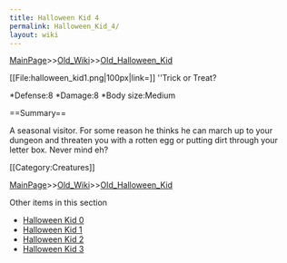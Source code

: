 ```yaml
---
title: Halloween Kid 4
permalink: Halloween_Kid_4/
layout: wiki
---
```


[MainPage](/keeperrl_wiki/ "wikilink")>>[Old_Wiki](/keeperrl_wiki/Old_Wiki "wikilink")>>[Old_Halloween_Kid](/keeperrl_wiki/Old_Halloween_Kid "wikilink")

[[File:halloween_kid1.png|100px|link=]] ''Trick or Treat?

*Defense:8
*Damage:8
*Body size:Medium

==Summary==

A seasonal visitor. For some reason he thinks he can march up to your dungeon and threaten you with a rotten egg or putting dirt through your letter box. Never mind eh?

[[Category:Creatures]]

[MainPage](/keeperrl_wiki/ "wikilink")>>[Old_Wiki](/keeperrl_wiki/Old_Wiki "wikilink")>>[Old_Halloween_Kid](/keeperrl_wiki/Old_Halloween_Kid "wikilink")

Other items in this section
-    [Halloween Kid 0](/keeperrl_wiki/Halloween_Kid_0 "wikilink")
-    [Halloween Kid 1](/keeperrl_wiki/Halloween_Kid_1 "wikilink")
-    [Halloween Kid 2](/keeperrl_wiki/Halloween_Kid_2 "wikilink")
-    [Halloween Kid 3](/keeperrl_wiki/Halloween_Kid_3 "wikilink")
